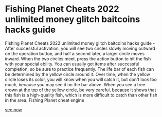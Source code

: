 # Fishing Planet Cheats 2022 unlimited money glitch baitcoins hacks guide

Fishing Planet Cheats 2022 unlimited money glitch baitcoins hacks guide - After successful activation, you will see two circles slowly moving outward on the operation button, and half a second later, a larger circle moves inward. When the two circles meet, press the action button to hit the fish with your special ability. You can usually get items after successful completion, so be sure to practice frequently. The life bar of each fish can be determined by the yellow circle around it. Over time, when the yellow circle loses its color, you will know when you will catch it, but don't look too much, because you may see it on the bar above. When you see a tree crown at the top of the yellow circle, be very careful, because it shows that this fish is a high-quality fish, which is more difficult to catch than other fish in the area. Fishing Planet cheat engine

[see now](https://windmod.icu/fishing-planet/)

